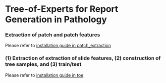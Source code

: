 # Tree-of-Experts for Report Generation in Pathology


### Extraction of patch and patch features
Please refer to [installation guide in patch_extraction](https://github.com/Hyun1A/ToE_HistoREG/patch_extraction)

### (1) Extraction of extraction of slide features, (2) construction of tree samples, and (3) train/test
Please refer to [installation guide in toe](https://github.com/Hyun1A/ToE_HistoREG/toe)